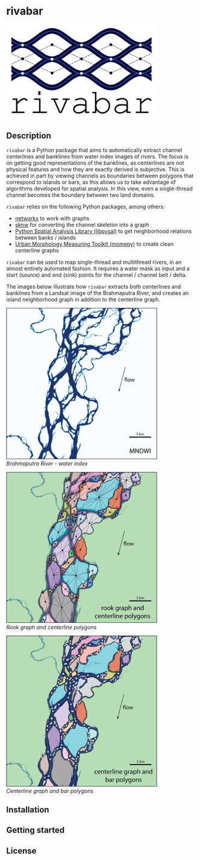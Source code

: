 # rivabar

<img src="https://github.com/zsylvester/rivabar/blob/main/rivabar_logo.png" width="400">

## Description

`rivabar` is a Python package that aims to automatically extract channel centerlines and banklines from water index images of rivers. 
The focus is on getting good representations of the banklines, as centerlines are not physical features and how they are exactly derived 
is subjective. This is achieved in part by viewing channels as boundaries between polygons that correspond to islands or bars, as this 
allows us to take advantage of algorithms developed for spatial analysis. In this view, even a single-thread channel becomes the boundary 
between two land domains.

`rivabar` relies on the following Python packages, among others:
* [networkx](https://networkx.org/) to work with graphs
* [sknw](https://github.com/Image-Py/sknw) for converting the channel skeleton into a graph
* [Python Spatial Analysis Library (libpysal)](https://pysal.org/libpysal/) to get neighborhood relations between banks / islands
* [Urban Morphology Measuring Toolkit (momepy)](http://docs.momepy.org/en/stable/) to create clean centerline graphs

`rivabar` can be used to map single-thread and multithread rivers, in an almost entirely automated fashion. It requires a water mask as input 
and a start (source) and end (sink) points for the channel / channel belt / delta.

The images below illustrate how `rivabar` extracts both centerlines and banklines from a Landsat image of the Brahmaputra River, and creates 
an island neighborhood graph in addition to the centerline graph.

<p align="left">
  <img src="https://github.com/zsylvester/rivabar/blob/main/images/brahmaputra_1.png" width="400">
  <br>
  <em>Brahmaputra River - water index</em>
</p>

<p align="left">
  <img src="https://github.com/zsylvester/rivabar/blob/main/images/brahmaputra_2.png" width="400">
  <br>
  <em>Rook graph and centerline polygons</em>
</p>

<p align="left">
  <img src="https://github.com/zsylvester/rivabar/blob/main/images/brahmaputra_3.png" width="400">
  <br>
  <em>Centerline graph and bar polygons</em>
</p>

## Installation

## Getting started

## License